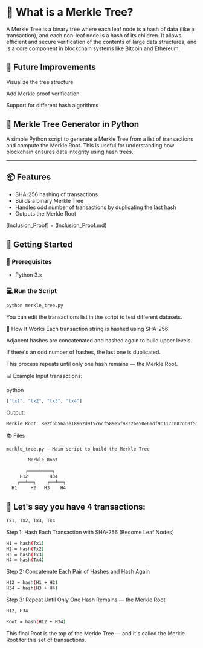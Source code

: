 # 🔐 What is a Merkle Tree?
A Merkle Tree is a binary tree where each leaf node is a hash of data (like a transaction), and each non-leaf node is a hash of its children. It allows efficient and secure verification of the contents of large data structures, and is a core component in blockchain systems like Bitcoin and Ethereum.

## 🧩 Future Improvements
Visualize the tree structure

Add Merkle proof verification

Support for different hash algorithms

## 🧬 Merkle Tree Generator in Python

A simple Python script to generate a Merkle Tree from a list of transactions and compute the Merkle Root. This is useful for understanding how blockchain ensures data integrity using hash trees.

---

## 📦 Features

- SHA-256 hashing of transactions
- Builds a binary Merkle Tree
- Handles odd number of transactions by duplicating the last hash
- Outputs the Merkle Root

[Inclusion_Proof] = (Inclusion_Proof.md)

## 🚀 Getting Started

### 🔧 Prerequisites

- Python 3.x

### 💻 Run the Script

```bash
python merkle_tree.py
```
You can edit the transactions list in the script to test different datasets.

🧠 How It Works
Each transaction string is hashed using SHA-256.

Adjacent hashes are concatenated and hashed again to build upper levels.

If there's an odd number of hashes, the last one is duplicated.

This process repeats until only one hash remains — the Merkle Root.

📊 Example
Input transactions:

python
```bash
["tx1", "tx2", "tx3", "tx4"]
```
Output:
```bash
Merkle Root: 8e2fbb56a3e18962d9f5c6cf589e5f9832be50e6adf9c117c087db0f511c476d
```
📚 Files
```bash
merkle_tree.py – Main script to build the Merkle Tree
```
```bash
        Merkle Root
            │
       ┌────┴────┐
     H12        H34
    ┌──┴──┐    ┌──┴──┐
  H1     H2   H3    H4
```

## 🚀 Let's say you have 4 transactions:
```bash
Tx1, Tx2, Tx3, Tx4
```
Step 1: Hash Each Transaction with SHA-256 (Become Leaf Nodes)
```bash
H1 = hash(Tx1)
H2 = hash(Tx2)
H3 = hash(Tx3)
H4 = hash(Tx4)
```
Step 2: Concatenate Each Pair of Hashes and Hash Again
```bash
H12 = hash(H1 + H2)
H34 = hash(H3 + H4)
```
Step 3: Repeat Until Only One Hash Remains — the Merkle Root
```bash
H12, H34
```
```bash
Root = hash(H12 + H34)
```
This final Root is the top of the Merkle Tree — and it's called the Merkle Root for this set of transactions.
